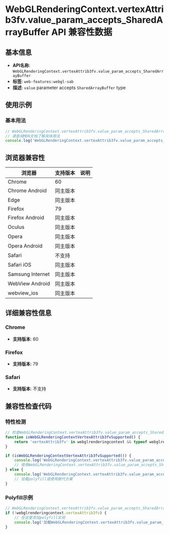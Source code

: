 # WebGLRenderingContext.vertexAttrib3fv.value_param_accepts_SharedArrayBuffer API 兼容性数据

## 基本信息

- **API名称**: `WebGLRenderingContext.vertexAttrib3fv.value_param_accepts_SharedArrayBuffer`
- **标签**: `web-features:webgl-sab`
- **描述**: `value` parameter accepts `SharedArrayBuffer` type

## 使用示例

### 基本用法

```javascript
// WebGLRenderingContext.vertexAttrib3fv.value_param_accepts_SharedArrayBuffer 使用示例
// 请查阅MDN文档了解具体用法
console.log('WebGLRenderingContext.vertexAttrib3fv.value_param_accepts_SharedArrayBuffer API');
```

## 浏览器兼容性

| 浏览器 | 支持版本 | 说明 |
|--------|----------|------|
| Chrome | 60 |  |
| Chrome Android | 同主版本 |  |
| Edge | 同主版本 |  |
| Firefox | 79 |  |
| Firefox Android | 同主版本 |  |
| Oculus | 同主版本 |  |
| Opera | 同主版本 |  |
| Opera Android | 同主版本 |  |
| Safari | 不支持 |  |
| Safari iOS | 同主版本 |  |
| Samsung Internet | 同主版本 |  |
| WebView Android | 同主版本 |  |
| webview_ios | 同主版本 |  |

## 详细兼容性信息

### Chrome

- **支持版本**: 60

### Firefox

- **支持版本**: 79

### Safari

- **支持版本**: 不支持

## 兼容性检查代码

### 特性检测

```javascript
// 检查WebGLRenderingContext.vertexAttrib3fv.value_param_accepts_SharedArrayBuffer是否支持
function isWebGLRenderingContextVertexAttrib3fvSupported() {
    return 'vertexAttrib3fv' in webglrenderingcontext && typeof webglrenderingcontext.vertexAttrib3fv === 'function';
}

if (isWebGLRenderingContextVertexAttrib3fvSupported()) {
    console.log('WebGLRenderingContext.vertexAttrib3fv.value_param_accepts_SharedArrayBuffer 支持');
    // 使用WebGLRenderingContext.vertexAttrib3fv.value_param_accepts_SharedArrayBuffer
} else {
    console.log('WebGLRenderingContext.vertexAttrib3fv.value_param_accepts_SharedArrayBuffer 不支持，需要polyfill');
    // 加载polyfill或使用替代方案
}
```

### Polyfill示例

```javascript
// WebGLRenderingContext.vertexAttrib3fv.value_param_accepts_SharedArrayBuffer polyfill
if (!webglrenderingcontext.vertexAttrib3fv) {
    // 在这里添加polyfill实现
    console.log('加载WebGLRenderingContext.vertexAttrib3fv.value_param_accepts_SharedArrayBuffer polyfill');
}
```

